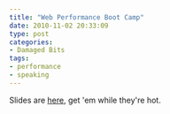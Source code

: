 ```yaml
---
title: "Web Performance Boot Camp"
date: 2010-11-02 20:33:09
type: post
categories:
- Damaged Bits
tags:
- performance
- speaking
---
```


<p>Slides are <a href="http://lethargy.org/~jesus/misc/webperformancebootcamp.pdf">here</a>, get 'em while they're hot.</p>
